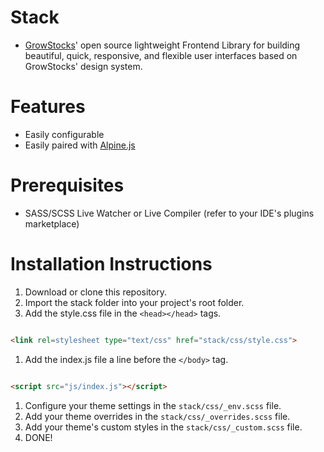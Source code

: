 # Stack
- [GrowStocks](https://growstocks.xyz)' open source lightweight Frontend Library for building beautiful, quick, responsive, and flexible user interfaces based on GrowStocks' design system.

# Features
- Easily configurable
- Easily paired with [Alpine.js](https://github.com/alpinejs/alpine)

# Prerequisites
* SASS/SCSS Live Watcher or Live Compiler (refer to your IDE's plugins marketplace)

# Installation Instructions
1. Download or clone this repository.
1. Import the stack folder into your project's root folder.
1. Add the style.css file in the `<head></head>` tags.

```html

<link rel=stylesheet type="text/css" href="stack/css/style.css">
```
1. Add the index.js file a line before the `</body>` tag.

```html

<script src="js/index.js"></script>
```
1. Configure your theme settings in the `stack/css/_env.scss` file.
1. Add your theme overrides in the `stack/css/_overrides.scss` file.
1. Add your theme's custom styles in the `stack/css/_custom.scss` file.
1. DONE!
